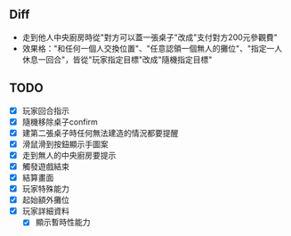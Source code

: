 ## Diff
- 走到他人中央廚房時從"對方可以蓋一張桌子"改成"支付對方200元參觀費"
- 效果格："和任何一個人交換位置"、"任意認領一個無人的攤位"、"指定一人休息一回合"，皆從"玩家指定目標"改成"隨機指定目標"

## TODO

- [x] 玩家回合指示
- [x] 隨機移除桌子confirm
- [x] 建第二張桌子時任何無法建造的情況都要提醒
- [x] 滑鼠滑到按鈕顯示手圖案
- [x] 走到無人的中央廚房要提示
- [x] 觸發遊戲結束
- [x] 結算畫面
- [x] 玩家特殊能力
- [x] 起始額外攤位
- [x] 玩家詳細資料
  - [x] 顯示暫時性能力